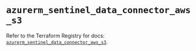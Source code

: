 # `azurerm_sentinel_data_connector_aws_s3`

Refer to the Terraform Registry for docs: [`azurerm_sentinel_data_connector_aws_s3`](https://registry.terraform.io/providers/hashicorp/azurerm/3.101.0/docs/resources/sentinel_data_connector_aws_s3).
